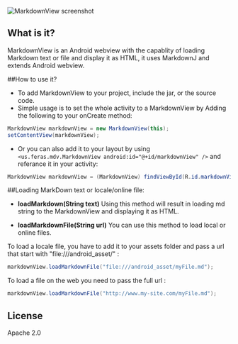 ![MarkdownView screenshot](http://i.imgur.com/fNiSS.png)

## What is it?
MarkdownView is an Android webview with the capablity of loading Markdown text or file and display it as HTML, it uses MarkdownJ and extends Android webview. 

##How to use it? 

- To add MarkdownView to your project, include the jar, or the source code. 
- Simple usage is to set the whole activity to a MarkdownView by Adding the following to your onCreate method:

```java
MarkdownView markdownView = new MarkdownView(this);
setContentView(markdownView);
```
 
- Or you can also add it to your layout by using `<us.feras.mdv.MarkdownView android:id="@+id/markdownView" />` 
and referance it in your activity:  

```java
MarkdownView markdownView = (MarkdownView) findViewById(R.id.markdownView);
```

##Loading MarkDown text or locale/online file: 

- **loadMarkdown(String text)**
Using this method will result in loading md string to the MarkdownView and displaying it as HTML. 

 
- **loadMarkdownFile(String url)**
You can use this method to load local or online files. 

To load a locale file, you have to add it to your assets folder and pass a url that start with "file:///android_asset/" : 

```java
markdownView.loadMarkdownFile("file:///android_asset/myFile.md");
```

To load a file on the web you need to pass the full url :    

```java
markdownView.loadMarkdownFile("http://www.my-site.com/myFile.md");
```

## License
Apache 2.0
